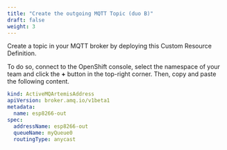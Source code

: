 ```yaml
---
title: "Create the outgoing MQTT Topic (duo B)"
draft: false
weight: 3
---
```


Create a topic in your MQTT broker by deploying this Custom Resource Definition.

To do so, connect to the OpenShift console, select the namespace of your team and click the **+** button in the top-right corner.
Then, copy and paste the following content.

```yaml
kind: ActiveMQArtemisAddress
apiVersion: broker.amq.io/v1beta1
metadata:
  name: esp8266-out
spec:
  addressName: esp8266-out
  queueName: myQueue0
  routingType: anycast
```
